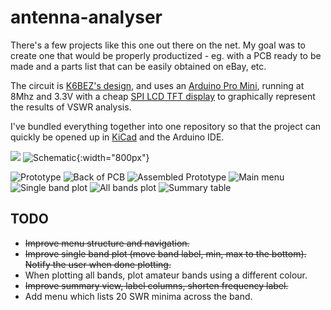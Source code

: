 # antenna-analyser

There's a few projects like this one out there on the net. My goal was to create one that would be properly productized - eg.
with a PCB ready to be made and a parts list that can be easily obtained on eBay, etc.

The circuit is [K6BEZ's design](https://sites.google.com/site/k6bezprojects/antenna-analyser), and uses
an [Arduino Pro Mini](https://www.arduino.cc/en/Main/ArduinoBoardProMini), running at 8Mhz and 3.3V with
a cheap [SPI LCD TFT display](http://www.electrodragon.com/product/eds-tft-lcd-lcm-spi-interface-variable1-82-2)
to graphically represent the results of VSWR analysis.

I've bundled everything together into one repository so that the project can quickly be opened up in [KiCad](http://www.kicad-pcb.org/)
and the Arduino IDE.

![](pictures/pcb.png|width=800px)
![Schematic](https://raw.githubusercontent.com/jasiek/antenna-analyser/master/pictures/schematic.png ){:width="800px"}

![Prototype](https://raw.githubusercontent.com/jasiek/antenna-analyser/master/pictures/prototype1.jpg)
![Back of PCB](https://raw.githubusercontent.com/jasiek/antenna-analyser/master/pictures/prototype2.jpg)
![Assembled Prototype](https://raw.githubusercontent.com/jasiek/antenna-analyser/master/pictures/prototype3.jpg)
![Main menu](https://raw.githubusercontent.com/jasiek/antenna-analyser/master/pictures/prototype4.jpg)
![Single band plot](https://raw.githubusercontent.com/jasiek/antenna-analyser/master/pictures/prototype5.jpg)
![All bands plot](https://raw.githubusercontent.com/jasiek/antenna-analyser/master/pictures/prototype6.jpg)
![Summary table](https://raw.githubusercontent.com/jasiek/antenna-analyser/master/pictures/prototype7.jpg)

## TODO

* ~~Improve menu structure and navigation.~~
* ~~Improve single band plot (move band label, min, max to the bottom). Notify the user when done plotting.~~
* When plotting all bands, plot amateur bands using a different colour.
* ~~Improve summary view, label columns, shorten frequency label.~~
* Add menu which lists 20 SWR minima across the band.

